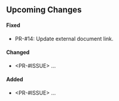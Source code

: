## Upcoming Changes

#### Fixed

- PR-#14: Update external document link.

#### Changed

- <PR-#ISSUE> ...

#### Added

- <PR-#ISSUE> ...
